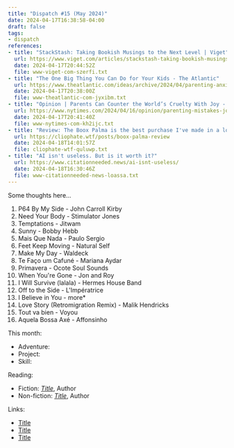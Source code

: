 ```yaml
---
title: "Dispatch #15 (May 2024)"
date: 2024-04-17T16:38:58-04:00
draft: false
tags:
- dispatch
references:
- title: "StackStash: Taking Bookish Musings to the Next Level | Viget"
  url: https://www.viget.com/articles/stackstash-taking-bookish-musings-to-the-next-level/
  date: 2024-04-17T20:44:52Z
  file: www-viget-com-szerfi.txt
- title: "The One Big Thing You Can Do for Your Kids - The Atlantic"
  url: https://www.theatlantic.com/ideas/archive/2024/04/parenting-anxiety-happiness-children/677960/
  date: 2024-04-17T20:38:00Z
  file: www-theatlantic-com-jyxibm.txt
- title: "Opinion | Parents Can Counter the World’s Cruelty With Joy - The New York Times"
  url: https://www.nytimes.com/2024/04/16/opinion/parenting-mistakes-joy.html
  date: 2024-04-17T20:41:40Z
  file: www-nytimes-com-kh2ijc.txt
- title: "Review: The Boox Palma is the best purchase I've made in a long time - cliophate.wtf"
  url: https://cliophate.wtf/posts/boox-palma-review
  date: 2024-04-18T14:01:57Z
  file: cliophate-wtf-quluwp.txt
- title: "AI isn't useless. But is it worth it?"
  url: https://www.citationneeded.news/ai-isnt-useless/
  date: 2024-04-18T16:30:46Z
  file: www-citationneeded-news-loassa.txt
---
```


Some thoughts here...

<!--more-->

1. P64 By My Side - John Carroll Kirby
2. Need Your Body - Stimulator Jones
3. Temptations - Jitwam
4. Sunny - Bobby Hebb
5. Mais Que Nada - Paulo Sergio
6. Feet Keep Moving - Natural Self
7. Make My Day - Waldeck
8. Te Faço um Cafuné - Mariana Aydar
9. Primavera - Ocote Soul Sounds
10. When You're Gone - Jon and Roy
11. I Will Survive (lalala) - Hermes House Band
12. Off to the Side - L'Impératrice
13. I Believe in You - more*
14. Love Story (Retromigration Remix) - Malik Hendricks
15. Tout va bien - Voyou
16. Aquela Bossa Axé - Affonsinho

This month:

* Adventure:
* Project:
* Skill:

Reading:

* Fiction: [_Title_][1], Author
* Non-fiction: [_Title_][2], Author

[1]: https://bookshop.org/
[2]: https://bookshop.org/

Links:

* [Title][3]
* [Title][4]
* [Title][5]

[3]: https://example.com/
[4]: https://example.com/
[5]: https://example.com/
